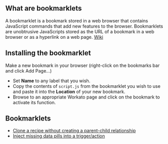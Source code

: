 ## What are bookmarklets
A bookmarklet is a bookmark stored in a web browser that contains JavaScript commands that add new features to the browser. Bookmarklets are unobtrusive JavaScripts stored as the URL of a bookmark in a web browser or as a hyperlink on a web page. [Wiki](https://en.wikipedia.org/wiki/Bookmarklet)

## Installing the bookmarklet
Make a new bookmark in your browser (right-click on the bookmarks bar and click Add Page...)

* Set **Name** to any label that you wish.
* Copy the contents of `script.js` from the bookmarklet you wish to use and paste it into the **Location** of your new bookmark.
* Browse to an appropriate Workato page and click on the bookmark to activate its function.

## Bookmarklets
- [Clone a recipe without creating a parent-child relationship](./clone_recipe)
- [Inject missing data pills into a trigger/action](./inject_field)